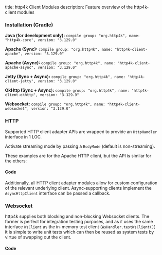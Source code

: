 title: http4k Client Modules
description: Feature overview of the http4k-client modules

### Installation (Gradle)
**Java (for development only):** ```compile group: "org.http4k", name: "http4k-core", version: "3.129.0"```

**Apache (Sync):** ```compile group: "org.http4k", name: "http4k-client-apache", version: "3.129.0"```

**Apache (Async):** ```compile group: "org.http4k", name: "http4k-client-apache-async", version: "3.129.0"```

**Jetty (Sync + Async):** ```compile group: "org.http4k", name: "http4k-client-jetty", version: "3.129.0"```

**OkHttp (Sync + Async):** ```compile group: "org.http4k", name: "http4k-client-okhttp", version: "3.129.0"```

**Websocket:** ```compile group: "org.http4k", name: "http4k-client-websocket", version: "3.129.0"```

### HTTP
Supported HTTP client adapter APIs are wrapped to provide an `HttpHandler` interface in 1 LOC.

Activate streaming mode by passing a `BodyMode` (default is non-streaming).

These examples are for the Apache HTTP client, but the API is similar for the others:

#### Code [<img class="octocat"/>](https://github.com/http4k/http4k/blob/master/src/docs/guide/modules/clients/example_http.kt)
<script src="https://gist-it.appspot.com/https://github.com/http4k/http4k/blob/master/src/docs/guide/modules/clients/example_http.kt"></script>

Additionally, all HTTP client adapter modules allow for custom configuration of the relevant underlying client. Async-supporting clients implement the `AsyncHttpClient` interface can be passed a callback.

### Websocket
http4k supplies both blocking and non-blocking Websocket clients. The former is perfect for integration testing purposes, and as it uses the same interface `WsClient` as the in-memory test client (`WsHandler.testWsClient()`) it is simple to write unit tests which can then be reused as system tests by virtue of swapping out the client.

#### Code [<img class="octocat"/>](https://github.com/http4k/http4k/blob/master/src/docs/guide/modules/clients/example_websocket.kt)
<script src="https://gist-it.appspot.com/https://github.com/http4k/http4k/blob/master/src/docs/guide/modules/clients/example_websocket.kt"></script>
